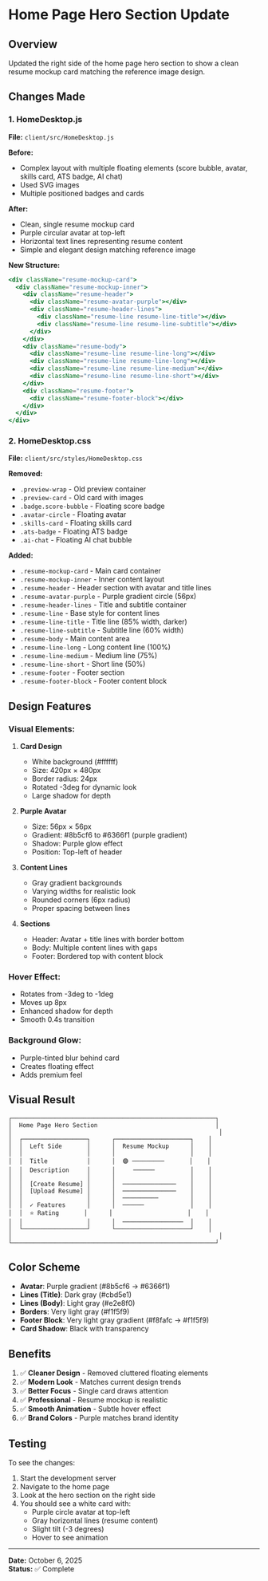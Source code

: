 # Home Page Hero Section Update

## Overview
Updated the right side of the home page hero section to show a clean resume mockup card matching the reference image design.

## Changes Made

### 1. HomeDesktop.js
**File:** `client/src/HomeDesktop.js`

**Before:**
- Complex layout with multiple floating elements (score bubble, avatar, skills card, ATS badge, AI chat)
- Used SVG images
- Multiple positioned badges and cards

**After:**
- Clean, single resume mockup card
- Purple circular avatar at top-left
- Horizontal text lines representing resume content
- Simple and elegant design matching reference image

**New Structure:**
```jsx
<div className="resume-mockup-card">
  <div className="resume-mockup-inner">
    <div className="resume-header">
      <div className="resume-avatar-purple"></div>
      <div className="resume-header-lines">
        <div className="resume-line resume-line-title"></div>
        <div className="resume-line resume-line-subtitle"></div>
      </div>
    </div>
    <div className="resume-body">
      <div className="resume-line resume-line-long"></div>
      <div className="resume-line resume-line-long"></div>
      <div className="resume-line resume-line-medium"></div>
      <div className="resume-line resume-line-short"></div>
    </div>
    <div className="resume-footer">
      <div className="resume-footer-block"></div>
    </div>
  </div>
</div>
```

### 2. HomeDesktop.css
**File:** `client/src/styles/HomeDesktop.css`

**Removed:**
- `.preview-wrap` - Old preview container
- `.preview-card` - Old card with images
- `.badge.score-bubble` - Floating score badge
- `.avatar-circle` - Floating avatar
- `.skills-card` - Floating skills card
- `.ats-badge` - Floating ATS badge
- `.ai-chat` - Floating AI chat bubble

**Added:**
- `.resume-mockup-card` - Main card container
- `.resume-mockup-inner` - Inner content layout
- `.resume-header` - Header section with avatar and title lines
- `.resume-avatar-purple` - Purple gradient circle (56px)
- `.resume-header-lines` - Title and subtitle container
- `.resume-line` - Base style for content lines
- `.resume-line-title` - Title line (85% width, darker)
- `.resume-line-subtitle` - Subtitle line (60% width)
- `.resume-body` - Main content area
- `.resume-line-long` - Long content line (100%)
- `.resume-line-medium` - Medium line (75%)
- `.resume-line-short` - Short line (50%)
- `.resume-footer` - Footer section
- `.resume-footer-block` - Footer content block

## Design Features

### Visual Elements:
1. **Card Design**
   - White background (#ffffff)
   - Size: 420px × 480px
   - Border radius: 24px
   - Rotated -3deg for dynamic look
   - Large shadow for depth

2. **Purple Avatar**
   - Size: 56px × 56px
   - Gradient: #8b5cf6 to #6366f1 (purple gradient)
   - Shadow: Purple glow effect
   - Position: Top-left of header

3. **Content Lines**
   - Gray gradient backgrounds
   - Varying widths for realistic look
   - Rounded corners (6px radius)
   - Proper spacing between lines

4. **Sections**
   - Header: Avatar + title lines with border bottom
   - Body: Multiple content lines with gaps
   - Footer: Bordered top with content block

### Hover Effect:
- Rotates from -3deg to -1deg
- Moves up 8px
- Enhanced shadow for depth
- Smooth 0.4s transition

### Background Glow:
- Purple-tinted blur behind card
- Creates floating effect
- Adds premium feel

## Visual Result

```
┌─────────────────────────────────────────────────────────┐
│  Home Page Hero Section                                 │
│                                                          │
│  ┌──────────────────┐      ┌─────────────────────┐    │
│  │  Left Side       │      │  Resume Mockup      │    │
│  │                  │      │                     │    │
│  │  Title           │      │  🟣 ─────────       │    │
│  │  Description     │      │     ──────          │    │
│  │                  │      │                     │    │
│  │  [Create Resume] │      │  ───────────────    │    │
│  │  [Upload Resume] │      │  ───────────────    │    │
│  │                  │      │  ──────────         │    │
│  │  ✓ Features      │      │  ──────             │    │
│  │  ⭐ Rating       │      │                     │    │
│  │                  │      │  ─────────────────  │    │
│  └──────────────────┘      └─────────────────────┘    │
│                                                          │
└─────────────────────────────────────────────────────────┘
```

## Color Scheme

- **Avatar**: Purple gradient (#8b5cf6 → #6366f1)
- **Lines (Title)**: Dark gray (#cbd5e1)
- **Lines (Body)**: Light gray (#e2e8f0)
- **Borders**: Very light gray (#f1f5f9)
- **Footer Block**: Very light gray gradient (#f8fafc → #f1f5f9)
- **Card Shadow**: Black with transparency

## Benefits

1. ✅ **Cleaner Design** - Removed cluttered floating elements
2. ✅ **Modern Look** - Matches current design trends
3. ✅ **Better Focus** - Single card draws attention
4. ✅ **Professional** - Resume mockup is realistic
5. ✅ **Smooth Animation** - Subtle hover effect
6. ✅ **Brand Colors** - Purple matches brand identity

## Testing

To see the changes:
1. Start the development server
2. Navigate to the home page
3. Look at the hero section on the right side
4. You should see a white card with:
   - Purple circle avatar at top-left
   - Gray horizontal lines (resume content)
   - Slight tilt (-3 degrees)
   - Hover to see animation

---

**Date:** October 6, 2025  
**Status:** ✅ Complete
